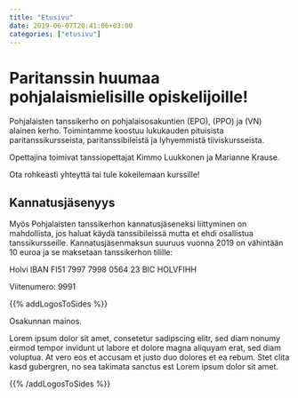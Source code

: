 ```yaml
---
title: "Etusivu"
date: 2019-06-07T20:41:06+03:00
categories: ["etusivu"]
---
```


# Paritanssin huumaa pohjalaismielisille opiskelijoille!
Pohjalaisten tanssikerho on pohjalaisosakuntien (EPO), (PPO) ja (VN) alainen kerho. Toimintamme koostuu lukukauden pituisista paritanssikursseista, paritanssibileistä ja lyhyemmistä tiiviskursseista. 

Opettajina toimivat tanssiopettajat Kimmo Luukkonen ja Marianne Krause.

Ota rohkeasti yhteyttä tai tule kokeilemaan kurssille!

## Kannatusjäsenyys
Myös Pohjalaisten tanssikerhon kannatusjäseneksi liittyminen on mahdollista, jos haluat käydä tanssibileissä mutta et ehdi osallistua tanssikursseille. Kannatusjäsenmaksun suuruus vuonna 2019 on vähintään 10 euroa ja se maksetaan tanssikerhon tilille: 

Holvi IBAN FI51 7997 7998 0564 23
BIC HOLVFIHH 

Viitenumero: 9991

{{% addLogosToSides %}}

Osakunnan mainos.

Lorem ipsum dolor sit amet, consetetur sadipscing elitr, sed diam nonumy eirmod tempor invidunt ut labore et dolore magna aliquyam erat, sed diam voluptua. At vero eos et accusam et justo duo dolores et ea rebum. Stet clita kasd gubergren, no sea takimata sanctus est Lorem ipsum dolor sit amet.

{{% /addLogosToSides %}}
